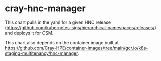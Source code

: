 # cray-hnc-manager

This chart pulls in the yaml for a given HNC release (https://github.com/kubernetes-sigs/hierarchical-namespaces/releases/) and deploys it for CSM.

This chart also depends on the container image built at https://github.com/Cray-HPE/container-images/tree/main/gcr.io/k8s-staging-multitenancy/hnc-manager.